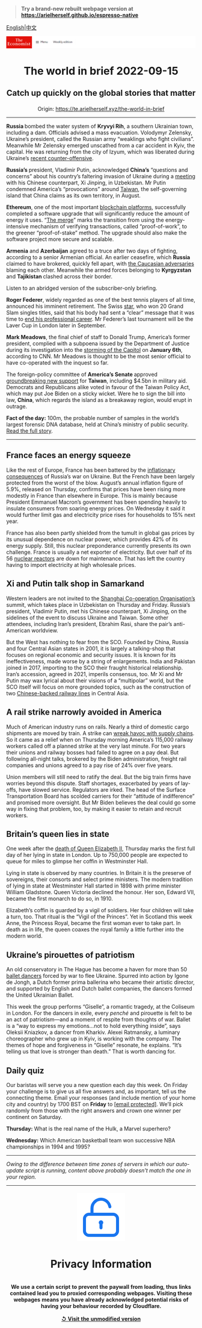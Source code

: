 > **Try a brand-new rebuilt webpage version at https://arielherself.github.io/espresso-native**

[English](https://github.com/arielherself/espresso/blob/main/README.md)|[中文](https://github-com.translate.goog/arielherself/espresso/blob/main/README.md?_x_tr_sl=en&_x_tr_tl=zh-CN&_x_tr_hl=zh-CN&_x_tr_pto=wapp)



![The Economist](menubar.png)

# <p align="center">The world in brief 2022-09-15</p>

## <p align="center">Catch up quickly on the global stories that matter</p>

<p align="center">Origin: <a href="https://te.arielherself.xyz/the-world-in-brief">https://te.arielherself.xyz/the-world-in-brief</a><hr>

<strong>Russia </strong>bombed the water system of <strong>Kryvyi Rih</strong>, a southern Ukrainian town, including a dam. Officials advised a mass evacuation. Volodymyr Zelensky, Ukraine’s president, called the Russian army “weaklings who fight civilians”. Meanwhile Mr Zelensky emerged unscathed from a car accident in Kyiv, the capital. He was returning from the city of Izyum, which was liberated during Ukraine’s [recent counter-offensive](https://te.arielherself.xyz/europe/2022/09/11/is-russia-on-the-run).

<strong>Russia’s </strong>president, Vladimir Putin, acknowledged <strong>China’s</strong> “questions and concerns” about his country’s faltering invasion of Ukraine during a [meeting](https://te.arielherself.xyz/the-economist-explains/2022/09/14/what-is-the-shanghai-co-operation-organisation) with his Chinese counterpart, Xi Jinping, in Uzbekistan. Mr Putin condemned America’s “provocations” around [Taiwan](https://te.arielherself.xyz/china/2022/08/11/how-the-crisis-over-taiwan-will-change-us-china-relations), the self-governing island that China claims as its own territory, in August.

<strong>Ethereum</strong>, one of the most important [blockchain platforms](https://te.arielherself.xyz/podcasts/2022/09/13/how-ethereums-merge-could-transform-crypto), successfully completed a software upgrade that will significantly reduce the amount of energy it uses. “[The merge](https://te.arielherself.xyz/finance-and-economics/2022/09/06/the-future-of-crypto-is-at-stake-in-ethereums-switch)” marks the transition from using the energy-intensive mechanism of verifying transactions, called “proof-of-work”, to the greener “proof-of-stake” method. The upgrade should also make the software project more secure and scalable.

<strong>Armenia</strong> and <strong>Azerbaijan</strong> agreed to a truce after two days of fighting, according to a senior Armenian official. An earlier ceasefire, which <strong>Russia </strong>claimed to have brokered, quickly fell apart, with [the Caucasian adversaries](https://te.arielherself.xyz/the-economist-explains/2022/09/13/why-azerbaijan-and-armenia-are-fighting-again) blaming each other. Meanwhile the armed forces belonging to <strong>Kyrgyzstan </strong>and <strong>Tajikistan </strong>clashed across their border.

Listen to an abridged version of the subscriber-only briefing.

<strong>Roger Federer</strong>, widely regarded as one of the best tennis players of all time, announced his imminent retirement. The Swiss [star](https://te.arielherself.xyz/books-and-arts/2021/08/07/roger-federer-lionel-messi-and-the-pursuit-of-greatness), who won 20 Grand Slam singles titles, said that his body had sent a “clear” message that it was time to [end his professional career](https://te.arielherself.xyz/graphic-detail/2021/11/23/is-this-the-beginning-of-a-new-era-for-mens-tennis). Mr Federer’s last tournament will be the Laver Cup in London later in September.

<strong>Mark Meadows</strong>, the final chief of staff to Donald Trump, America’s former president, complied with a subpoena issued by the Department of Justice during its investigation into the [storming of the Capitol](https://te.arielherself.xyz/united-states/2022/06/29/donald-trumps-shameful-role-in-the-storming-of-the-capitol) on <strong>January 6th</strong>, according to CNN. Mr Meadows is thought to be the most senior official to have co-operated with the inquest so far.

The foreign-policy committee of <strong>America’s Senate </strong>approved [groundbreaking new support](https://te.arielherself.xyz/china/2022/08/11/how-the-crisis-over-taiwan-will-change-us-china-relations) for <strong>Taiwan</strong>, including $4.5bn in military aid. Democrats and Republicans alike voted in favour of the Taiwan Policy Act, which may put Joe Biden on a sticky wicket. Were he to sign the bill into law, <strong>China</strong>, which regards the island as a breakaway region, would erupt in outrage.

<strong>Fact of the day:</strong> 100m, the probable number of samples in the world’s largest forensic DNA database, held at China’s ministry of public security. [Read the full story](https://te.arielherself.xyz/china/2022/09/13/chinas-government-is-mass-collecting-dna-from-tibetans).

----------

## France faces an energy squeeze

Like the rest of Europe, France has been battered by the [inflationary consequences](https://te.arielherself.xyz/finance-and-economics/2022/09/08/europes-energy-market-was-not-built-for-this-crisis) of Russia’s war on Ukraine. But the French have been largely protected from the worst of the blow. August’s annual inflation figure of 5.9%, released on Thursday, confirms that prices have been rising more modestly in France than elsewhere in Europe. This is mainly because President Emmanuel Macron’s government has been spending heavily to insulate consumers from soaring energy prices. On Wednesday it said it would further limit gas and electricity price rises for households to 15% next year.

France has also been partly shielded from the tumult in global gas prices by its unusual dependence on nuclear power, which provides 42% of its energy supply. Still, this nuclear preponderance currently presents its own challenge. France is usually a net exporter of electricity. But over half of its 56 [nuclear reactors](https://te.arielherself.xyz/europe/2022/07/28/frances-nuclear-plants-are-going-down-for-repairs) are down for maintenance. That has left the country having to import electricity at high wholesale prices.

## Xi and Putin talk shop in Samarkand

Western leaders are not invited to the [Shanghai Co-operation Organisation’s](https://te.arielherself.xyz/the-economist-explains/2022/09/14/what-is-the-shanghai-co-operation-organisation) summit, which takes place in Uzbekistan on Thursday and Friday. Russia’s president, Vladimir Putin, met his Chinese counterpart, Xi Jinping, on the sidelines of the event to discuss Ukraine and Taiwan. Some other attendees, including Iran’s president, Ebrahim Rasi, share the pair’s anti-American worldview.

But the West has nothing to fear from the SCO. Founded by China, Russia and four Central Asian states in 2001, it is largely a talking-shop that focuses on regional economic and security issues. It is known for its ineffectiveness, made worse by a string of enlargements. India and Pakistan joined in 2017, importing to the SCO their fraught historical relationship. Iran’s accession, agreed in 2021, imperils consensus, too. Mr Xi and Mr Putin may wax lyrical about their visions of a “multipolar” world, but the SCO itself will focus on more grounded topics, such as the construction of two [Chinese-backed railway lines](https://te.arielherself.xyz/asia/2022/09/06/two-new-railway-lines-could-transform-central-asia) in Central Asia.

## A rail strike narrowly avoided in America

Much of American industry runs on rails. Nearly a third of domestic cargo shipments are moved by train. A strike can [wreak havoc with supply chains](https://te.arielherself.xyz/business/2022/01/29/why-supply-chain-problems-arent-going-away). So it came as a relief when on Thursday morning America’s 115,000 railway workers called off a planned strike at the very last minute. For two years their unions and railway bosses had failed to agree on a pay deal. But following all-night talks, brokered by the Biden administration, freight rail companies and unions agreed to a pay rise of 24% over five years.

Union members will still need to ratify the deal. But the big train firms have worries beyond this dispute. Staff shortages, exacerbated by years of lay-offs, have slowed service. Regulators are irked. The head of the Surface Transportation Board has scolded carriers for their “attitude of indifference” and promised more oversight. But Mr Biden believes the deal could go some way in fixing that problem, too, by making it easier to retain and recruit workers.

## Britain’s queen lies in state

One week after the [death of Queen Elizabeth II](https://te.arielherself.xyz/obituary/2022/09/08/elizabeth-ii-never-laid-down-the-heavy-weight-of-the-crown), Thursday marks the first full day of her lying in state in London. Up to 750,000 people are expected to queue for miles to glimpse her coffin in Westminster Hall.

Lying in state is observed by many countries. In Britain it is the preserve of sovereigns, their consorts and select prime ministers. The modern tradition of lying in state at Westminster Hall started in 1898 with prime minister William Gladstone. Queen Victoria declined the honour. Her son, Edward VII, became the first monarch to do so, in 1910. 

Elizabeth’s coffin is guarded by a vigil of soldiers. Her four children will take a turn, too. That ritual is the “Vigil of the Princes”. Yet in Scotland this week Anne, the Princess Royal, became the first woman ever to take part. In death as in life, the queen coaxes the royal family a little further into the modern world.

## Ukraine’s pirouettes of patriotism

An old conservatory in The Hague has become a haven for more than 50 [ballet dancers](https://te.arielherself.xyz/culture/2022/06/30/a-ukrainian-ballerina-goes-to-war) forced by war to flee Ukraine. Spurred into action by Igone de Jongh, a Dutch former prima ballerina who became their artistic director, and supported by English and Dutch ballet companies, the dancers formed the United Ukrainian Ballet.

This week the group performs “Giselle”, a romantic tragedy, at the Coliseum in London. For the dancers in exile, every <em>penché</em> and pirouette is felt to be an act of patriotism—and a moment of respite from thoughts of war. Ballet is a “way to express my emotions…not to hold everything inside”, says Oleksii Kniazkov, a dancer from Kharkiv. Alexei Ratmansky, a luminary choreographer who grew up in Kyiv, is working with the company. The themes of hope and forgiveness in “Giselle” resonate, he explains. “It’s telling us that love is stronger than death.” That is worth dancing for.

## Daily quiz

Our baristas will serve you a new question each day this week. On Friday your challenge is to give us all five answers and, as important, tell us the connecting theme. Email your responses (and include mention of your home city and country) by 1700 BST on <strong>Friday</strong> to [<span class="__cf_email__" data-cfemail="ecbd998596a99f9c9e899f9f83ac898f83828381859f98c28f8381">[email&#160;protected]</span>](https://mail.google.com/mail/?view=cm&amp;fs=1&amp;tf=1&amp;to=QuizEspresso@te.arielherself.xyz). We’ll pick randomly from those with the right answers and crown one winner per continent on Saturday.

<strong>Thursday:</strong> What is the real name of the Hulk, a Marvel superhero?

<strong>Wednesday:</strong> Which American basketball team won successive NBA championships in 1994 and 1995?

----------

*Owing to the difference between time zones of servers in which our auto-update script is running, content above probably doesn't match the one in your region.*

|<br><div align="center"><img src="unlock.png" /><h1>Privacy Information</h1></div></br>We use a certain script to prevent the paywall from loading, thus links contained lead you to proxied corresponding webpages. Visiting these webpages means you have already acknowledged potential risks of having your behaviour recorded by Cloudflare.<br><br>[&#x21BA; Visit the unmodified version](README.raw.md)<br><br>|
|-----|
